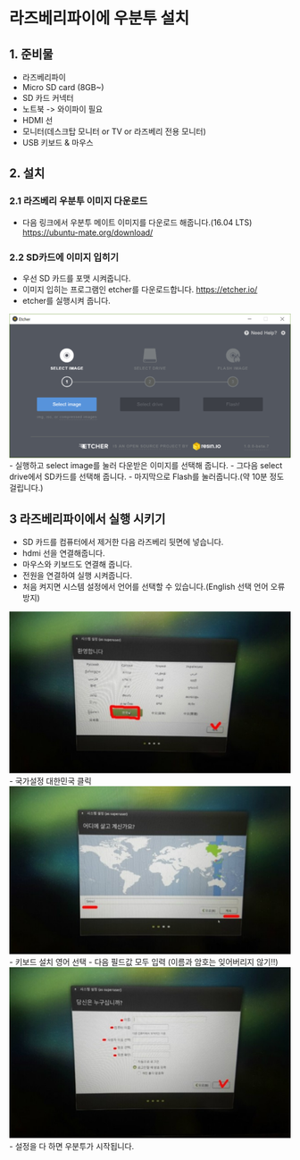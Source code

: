 # 라즈베리파이에 우분투 설치

## 1. 준비물
- 라즈베리파이 
- Micro SD card (8GB~)
- SD 카드 커넥터
- 노트북 -> 와이파이 필요
- HDMI 선
- 모니터(데스크탑 모니터 or TV or 라즈베리 전용 모니터)
- USB 키보드 & 마우스

## 2. 설치

### 2.1 라즈베리 우분투 이미지 다운로드
- 다음 링크에서 우분투 메이트 이미지를 다운로드 해줍니다.(16.04 LTS)
<https://ubuntu-mate.org/download/>

### 2.2 SD카드에 이미지 입히기
- 우선 SD 카드를 포맷 시켜줍니다.
- 이미지 입히는 프로그램인 etcher를 다운로드합니다.
<https://etcher.io/>
- etcher를 실행시켜 줍니다.
<img src="./pic/etcher.png">
- 실행하고 select image를 눌러 다운받은 이미지를 선택해 줍니다.
- 그다음 select drive에서 SD카드를 선택해 줍니다.
- 마지막으로 Flash를 눌러줍니다.(약 10분 정도 걸립니다.)


## 3 라즈베리파이에서 실행 시키기
- SD 카드를 컴퓨터에서 제거한 다음 라즈베리 뒷면에 넣습니다.
- hdmi 선을 연결해줍니다.
- 마우스와 키보드도 연결해 줍니다.
- 전원을 연결하여 실행 시켜줍니다.
- 처음 켜지면 시스템 설정에서 언어를 선택할 수 있습니다.(English 선택 언어 오류 방지)
<img src="./pic/실행1.png">
- 국가설정 대한민국 클릭
<img src="./pic/실행2.png">
- 키보드 설치 영어 선택
- 다음 필드값 모두 입력 (이름과 암호는 잊어버리지 않기!!)
<img src="./pic/실행3.png">
- 설정을 다 하면 우분투가 시작됩니다.
